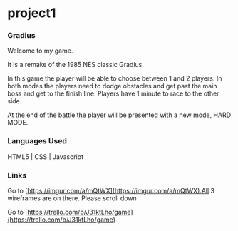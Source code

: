 # project1

### Gradius

Welcome to my game.

It is a remake of the 1985 NES classic Gradius.

In this game the player will be able to choose between 1 and 2 players. In both modes the players need to dodge obstacles and get past the main boss and get to the finish line. Players have 1 minute to race to the other side. 

At the end of the battle the player will be presented with a new mode, HARD MODE.

### Languages Used

HTML5  |  CSS  |  Javascript  

### Links

Go to [https://imgur.com/a/mQtWX](https://imgur.com/a/mQtWX).All 3 wireframes are on there. Please scroll down

Go to [https://trello.com/b/J31ktLho/game](https://trello.com/b/J31ktLho/game)
